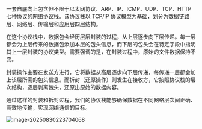 一套自底向上包含但不限于以太网协议、ARP、IP、ICMP、UDP、TCP、HTTP 七种协议的网络协议栈。该协议栈以 TCP/IP 协议模型为基础，划分为数据链路层、网络层、传输层和应用层四层结构。

在这个协议栈中，数据包会经历层层封装的过程，从上层逐步向下层传递。每一层都会为上层传来的数据包添加本层的包头信息，而下层的包头会在特定字段中指明其上一层封装的协议类型。需要强调的是，在封装过程中，原始的文件数据保持不变。

封装操作主要在发送方进行，它将数据从高层逐步向下层传递，每传递一层都会加上该层所需的包头信息。而拆封（还原操作）则发生在接收方，它按照协议栈的层次结构，逐层剥离包头，还原出原始的数据内容。

通过这样的封装和拆封过程，我们的协议栈能够确保数据在不同网络层次间正确、高效地传输，实现网络通信的目标。

![image-20250830223704068](C:\Users\pj\AppData\Roaming\Typora\typora-user-images\image-20250830223704068.png)